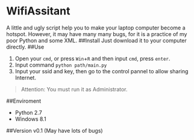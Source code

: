 WifiAssitant
============

A little and ugly script help you to make your laptop computer become a hotspot. However, it may have many many bugs, for it is a practice of my poor Python and some XML.
##Install
Just download it to your computer directly.
##Use
1. Open your `cmd`, or press `Win`+`R` and then input `cmd`, press `enter`. 
2. Input command `python path/main.py`
3. Input your ssid and key, then go to the control pannel to allow sharing Internet.

> Attention: You must run it as Administrator.

##Enviroment
* Python 2.7
* Windows 8.1

##Version
v0.1 (May have lots of bugs)

